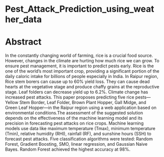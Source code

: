 # Pest_Attack_Prediction_using_weather_data

# Abstract
In the constantly changing world of farming, rice
is a crucial food source. However, changes in the climate are
hurting how much rice we can grow. To ensure pest management,
it is important to predict pests early. Rice is the one of the
world’s most important crop, providing a significant portion of
the daily caloric intake for billions of people especially in India.
In Raipur region, Rice stem borers can cause up to 60% yield
loss. They can cause dead hearts at the vegetative stage and
produce chaffy grains at the reproductive stage. Leaf folders can
decrease yield up to 6.2%. Climate change has increased pest
attacks. This paper proposes predicting five rice pests—Yellow
Stem Border, Leaf Folder, Brown Plant Hopper, Gall Midge,
and Green Leaf Hopper—in the Raipur region using a web
application based on environmental conditions.The assessment
of the suggested solution depends on the effectiveness of the
machine learning model and its precision in forecasting pest
attacks on rice crops. Machine learning models use data like
maximum temperature (Tmax), minimum temperature (Tmin),
relative humidity (RHI), rainfall (RF), and sunshine hours (SSH)
to forecast pest attacks. Five classification algorithms were tested:
Random Forest, Gradient Boosting, SMO, linear regression, and
Gaussian Naive Bayes. Random Forest achieved the highest
accuracy at 98%.
